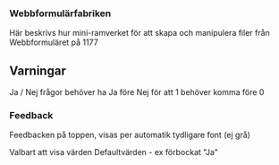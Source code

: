 ### Webbformulärfabriken
Här beskrivs hur mini-ramverket för att skapa och manipulera filer från Webbformuläret på 1177


## Varningar
Ja / Nej frågor behöver ha Ja före Nej för att 1 behöver komma före 0


### Feedback
Feedbacken
  på toppen, 
  visas per automatik
  tydligare font (ej grå)

Valbart att visa värden
Defaultvärden - ex förbockat "Ja"